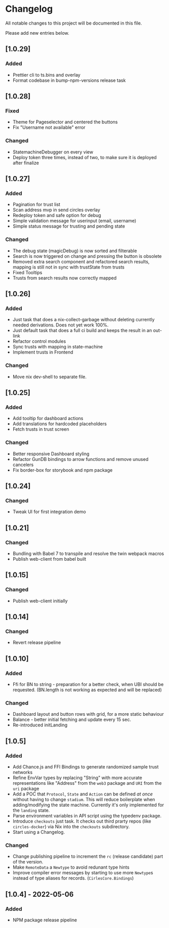 # Changelog

All notable changes to this project will be documented in this file.

Please add new entries below.

## [1.0.29]

### Added

- Prettier cli to ts.bins and overlay
- Format codebase in bump-npm-versions release task

## [1.0.28]

### Fixed

- Theme for Pageselector and centered the buttons
- Fix "Username not available" error

### Changed

- StatemachineDebugger on every view
- Deploy token three times, instead of two, to make sure it is deployed after finalize

## [1.0.27]

### Added

- Pagination for trust list
- Scan address mvp in send circles overlay
- Redeploy token and safe option for debug
- Simple validation message for userinput (email, username)
- Simple status message for trusting and pending state

### Changed

- The debug state (magicDebug) is now sorted and filterable
- Search is now triggered on change and pressing the button is obsolete
- Removed extra search component and refactored search results, mapping is still not in sync with trustState from trusts
- Fixed Tooltips
- Trusts from search results now correctly mapped

## [1.0.26]

### Added

- Just task that does a nix-collect-garbage without deleting currently needed derivations. Does not yet work 100%.
- Just default task that does a full ci build and keeps the result in an out-link
- Refactor control modules
- Sync trusts with mapping in state-machine
- Implement trusts in Frontend

### Changed

- Move nix dev-shell to separate file.

## [1.0.25]

### Added

- Add tooltip for dashboard actions
- Add translations for hardcoded placeholders
- Fetch trusts in trust screen

### Changed

- Better responsive Dashboard styling
- Refactor GunDB bindings to arrow functions and remove unused cancelers
- Fix border-box for storybook and npm package

## [1.0.24]

### Changed

- Tweak UI for first integration demo

## [1.0.21]

### Changed

- Bundling with Babel 7 to transpile and resolve the twin webpack macros
- Publish web-client from babel built

## [1.0.15]

### Changed

- Publish web-client initially

## [1.0.14]

### Changed

- Revert release pipeline

## [1.0.10]

### Added

- Ffi for BN to string - preparation for a better check, when UBI should be requested. (BN.length is not working as expected and will be replaced)

### Changed

- Dashboard layout and button rows with grid, for a more static behaviour
- Balance - better initial fetching and update every 15 sec.
- Re-introduced initLanding

## [1.0.5]

### Added

- Add Chance.js and FFI Bindings to generate randomized sample trust networks
- Refine EnvVar types by replacing "String" with more accurate representations like "Address" from the `web3` package and `URI` from the `uri` package
- Add a POC that `Protocol`, `State` and `Action` can be defined _at once_ without having to change `stadium`.
  This will reduce boilerplate when adding/modifying the state machine. Currently it's only implemented for the `landing` state.
- Parse environment variables in API script using the typedenv package.
- Introduce `checkouts` just task.
  It checks out third prarty repos (like `circles-docker`) via Nix into the `checkouts` subdirectory.
- Start using a Changelog.

### Changed

- Change publishing pipeline to increment the `rc` (release candidate) part of the version.
- Make `RemoteData` a `Newtype` to avoid redunant type hints
- Improve compiler error messages by starting to use more `Newtype`s instead of type aliases for records. (`CirlesCore.Bindings`)

## [1.0.4] - 2022-05-06

### Added

- NPM package release pipeline
